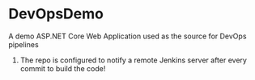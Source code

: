 # DevOpsDemo
A demo ASP.NET Core Web Application used as the source for DevOps pipelines

1. The repo is configured to notify a remote Jenkins server after every commit to build the code!
